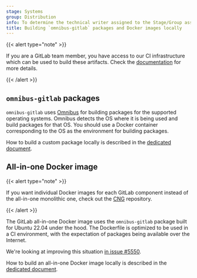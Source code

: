 ```yaml
---
stage: Systems
group: Distribution
info: To determine the technical writer assigned to the Stage/Group associated with this page, see https://handbook.gitlab.com/handbook/product/ux/technical-writing/#assignments
title: Building `omnibus-gitlab` packages and Docker images locally
---
```


{{< alert type="note" >}}

If you are a GitLab team member, you have access to our CI infrastructure which
can be used to build these artifacts. Check the [documentation](team_member_docs.md)
for more details.

{{< /alert >}}

## `omnibus-gitlab` packages

`omnibus-gitlab` uses [Omnibus](https://github.com/chef/omnibus) for
building packages for the supported operating systems. Omnibus detects
the OS where it is being used and build packages for that OS. You should use a
Docker container corresponding to the OS as the environment for building packages.

How to build a custom package locally is described in the
[dedicated document](build_package.md).

## All-in-one Docker image

{{< alert type="note" >}}

If you want individual Docker images for each GitLab component instead of the
all-in-one monolithic one, check out the
[CNG](https://gitlab.com/gitlab-org/build/CNG) repository.

{{< /alert >}}

The GitLab all-in-one Docker image uses the `omnibus-gitlab` package built for
Ubuntu 22.04 under the hood. The Dockerfile is optimized to be used in a CI
environment, with the expectation of packages being available over the Internet.

We're looking at improving this situation
[in issue #5550](https://gitlab.com/gitlab-org/omnibus-gitlab/-/issues/5550).

How to build an all-in-one Docker image locally is described in the
[dedicated document](build_docker_image.md).
